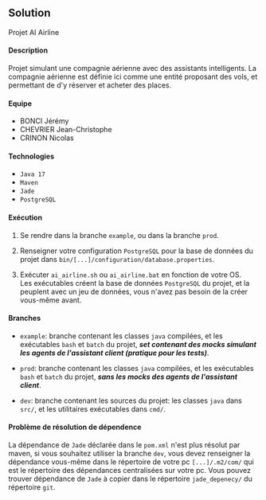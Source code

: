 ## Solution
Projet AI Airline

#### Description 
Projet simulant une compagnie aérienne avec
des assistants intelligents. La compagnie aérienne est 
définie ici comme une entité proposant des vols, et permettant de
d'y réserver et acheter des places.

#### Equipe

- BONCI Jérémy
- CHEVRIER Jean-Christophe
- CRINON Nicolas

#### Technologies

- `Java 17` 
- `Maven` 
- `Jade`
- `PostgreSQL`

#### Exécution

1. Se rendre dans la branche `example`, ou dans la branche `prod`.

2. Renseigner votre configuration `PostgreSQL` pour la base de données du projet dans 
   `bin/[...]/configuration/database.properties`.

3. Exécuter `ai_airline.sh` ou `ai_airline.bat` en fonction de votre
OS. <br>
Les exécutables créent la base de données `PostgreSQL` du projet, et la peuplent avec un jeu de données, vous n'avez pas besoin de la créer vous-même avant.

#### Branches

- `example`: branche contenant les classes `java` compilées, et les exécutables
  `bash` et `batch` du projet, <i><b>set contenant des mocks simulant les agents de l'assistant client 
  (pratique pour les tests)</b></i>.

- `prod`: branche contenant les classes `java` compilées, et les exécutables
  `bash` et `batch` du projet, <i><b>sans les mocks des agents de l'assistant client</b></i>.

- `dev`: branche contenant les sources du projet: les classes `java` dans
  `src/`, et les utilitaires exécutables dans `cmd/`.

  
#### Problème de résolution de dépendence

La dépendance de `Jade` déclarée dans le `pom.xml` n'est plus résolut par 
maven, si vous souhaitez utiliser la branche `dev`, vous devez renseigner la 
dépendance vous-même dans le répertoire de votre pc `[...]/.m2/com/` qui est
le répertoire des dépendances centralisées sur votre pc. Vous pouvez trouver
dépendance de `Jade` à copier dans le répertoire `jade_depenecy/` du répertoire 
`git`.